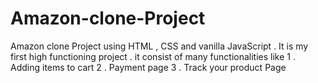 # Amazon-clone-Project
Amazon clone Project using HTML , CSS and vanilla JavaScript . It is my first high functioning project .
it consist of many functionalities like 
1 . Adding items to cart
2 . Payment page 
3 . Track your product Page  
